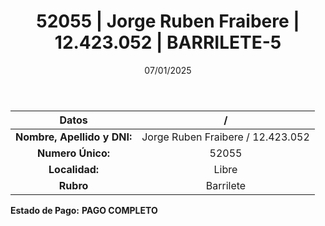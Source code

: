 ﻿---
title: 52055 | Jorge Ruben Fraibere | 12.423.052 | BARRILETE-5
date: 07/01/2025
draft: false
tags: ['libre', 'titular', 'barrilete']
---

|          **Datos**          |  /  |
|:---------------------------:|:---:|
| **Nombre, Apellido y DNI:** | Jorge Ruben Fraibere / 12.423.052 |
|      **Numero Único:**      | 52055 |
|        **Localidad:**       | Libre |
|          **Rubro**          | Barrilete |

**Estado de Pago:** **PAGO COMPLETO**
